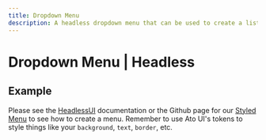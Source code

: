 ```yaml
---
title: Dropdown Menu
description: A headless dropdown menu that can be used to create a list of actions availble through clicking a button.
---
```


<script>
    import Usage from '../Usage.svelte';
    import DropMenu from '$lib/components/dropdown-menu/DropMenu.svelte';

    const groups = [
        {
            items: [
                { icon: 'i-material-symbols-edit-outline-rounded', text: `Edit` },
                { icon: 'i-material-symbols-content-copy-outline-rounded', text: `Duplicate` }
		    ],
        },
        {
            items: [
                { icon: 'i-material-symbols-archive-outline-rounded', text: `Archive` },
			    { icon: 'i-material-symbols-drive-file-move-outline-rounded', text: `Move` }
            ]
        },
        {
            items: [
                { 
                    icon: 'i-material-symbols-delete-outline-rounded', 
                    text: `Delete`, 
                    hoverStyle: 'bg-error-500 text-on-error',
                    iconStyle: 'text-error-500' 
                }
            ]
        }
    ]
</script>

# Dropdown Menu | Headless

## Example

<Usage padding="pt-4 pb-60">
    <DropMenu {groups} width="w-[150px]" buttonIcon="i-mdi-chevron-down" />
</Usage>

Please see the [HeadlessUI](https://captaincodeman.github.io/svelte-headlessui/menu/) documentation or the Github page for our [Styled Menu](https://github.com/bennymi/ato-ui/blob/main/src/lib/components/dropdown-menu/DropMenu.svelte) to see how to create a menu. Remember to use Ato UI's tokens to style things like your `background`, `text`, `border`, etc.

